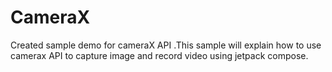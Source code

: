 # CameraX
Created sample demo for cameraX API .This sample will explain how to use camerax API to capture image and record video using jetpack compose. 
 
